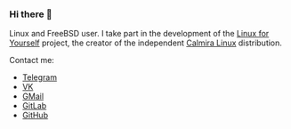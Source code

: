 ### Hi there 👋

Linux and FreeBSD user. I take part in the development of the [Linux for Yourself](https://github.com/Linux4Yourself) project, the creator of the independent [Calmira Linux](https://github.com/CalmiraLinux) distribution.

Contact me:
* [Telegram](t.me/linuxoid85)
* [VK](vk.com/linuxoid85)
* [GMail](mailto:linuxoid85@gmail.com)
* [GitLab](https://gitlab.com/Linuxoid85)
* [GitHub](https://github.com/Linuxoid85)
